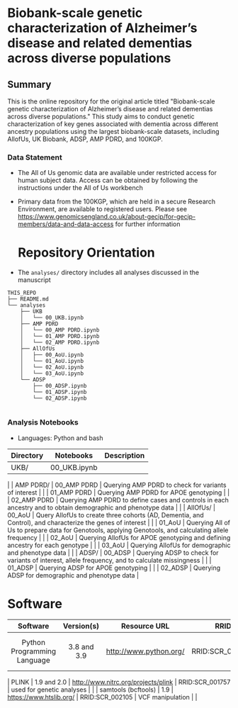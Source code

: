 # Biobank-scale genetic characterization of Alzheimer’s disease and related dementias across diverse populations
## Summary
This is the online repository for the original article titled "Biobank-scale genetic characterization of Alzheimer’s disease and related dementias across diverse populations." This study aims to conduct genetic characterization of key genes associated with dementia across different ancestry populations using the largest biobank-scale datasets, including AllofUs, UK Biobank, ADSP, AMP PDRD, and 100KGP.
### Data Statement 
* The All of Us genomic data are available under restricted access for human subject data. Access can be obtained by following the instructions under the All of Us workbench
* Primary data from the 100KGP, which are held in a secure Research Environment, are available to registered users. Please see https://www.genomicsengland.co.uk/about-gecip/for-gecip-members/data-and-data-access for further information

  # Repository Orientation 
- The `analyses/` directory includes all analyses discussed in the manuscript
  
```
THIS_REPO
├── README.md
└── analyses
    ├── UKB
    │   └── 00_UKB.ipynb
    ├── AMP PDRD
    │   └── 00_AMP PDRD.ipynb
    │   └── 01_AMP PDRD.ipynb
    │   └── 02_AMP PDRD.ipynb
    ├── AllOfUs
    │   ├── 00_AoU.ipynb
    │   └── 01_AoU.ipynb
    │   └── 02_AoU.ipynb
    │   └── 03_AoU.ipynb
    └── ADSP
        ├── 00_ADSP.ipynb
        └── 01_ADSP.ipynb
        └── 02_ADSP.ipynb
        
```

### Analysis Notebooks
* Languages: Python and bash

| **Directory** | Notebooks        | Description                        |
|---------------|------------------|------------------------------------|
| UKB/          | 00_UKB.ipynb     |                                    |
|
| AMP PDRD/     | 00_AMP PDRD | Querying AMP PDRD to check for variants of interest |
|               | 01_AMP PDRD | Querying AMP PDRD for APOE genotyping |
|               | 02_AMP PDRD | Querying AMP PDRD to define cases and controls in each ancestry and to obtain demographic and phenotype data |
|
| AllOfUs/      | 00_AoU | Query AllofUs to create three cohorts (AD, Dementia, and Control), and characterize the genes of interest  |
|               | 01_AoU | Querying All of Us to prepare data for Genotools, applying Genotools, and calculating allele frequency   |
|               | 02_AoU | Querying AllofUs for APOE genotyping and defining ancestry for each genotype  |
|               | 03_AoU | Querying AllofUs for demographic and phenotype data |
|
| ADSP/         | 00_ADSP  | Querying ADSP to check for variants of interest, allele frequency, and to calculate missingness |
|               | 01_ADSP  | Querying ADSP for APOE genotyping |
|               | 02_ADSP  | Querying ADSP for demographic and phenotype data |


# Software 
|               Software              |  Version(s) |                              Resource URL                              |       RRID      |                                               Notes                                               |   |
|:-----------------------------------:|:-----------:|:----------------------------------------------------------------------:|:---------------:|:-------------------------------------------------------------------------------------------------:|:-:|
|     Python Programming Language     | 3.8 and 3.9 |                         http://www.python.org/                         | RRID:SCR_008394 | pandas; numpy; seaborn; matplotlib; statsmodel; used for general data wrangling/plotting/analyses |   |

|                PLINK                | 1.9 and 2.0 |                   http://www.nitrc.org/projects/plink                  | RRID:SCR_001757 |                                     used for genetic analyses                                     |   |
|         samtools (bcftools)         |     1.9     |                         https://www.htslib.org/                        | RRID:SCR_002105 |                                          VCF manipulation                                         |   |


